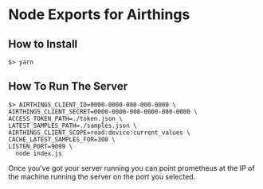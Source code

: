 # Node Exports for Airthings

## How to Install

```shell
$> yarn
```

## How To Run The Server

```shell
$> AIRTHINGS_CLIENT_ID=0000-0000-000-000-0000 \
AIRTHINGS_CLIENT_SECRET=0000-0000-000-0000-000-0000 \
ACCESS_TOKEN_PATH=./token.json \
LATEST_SAMPLES_PATH=./samples.json \
AIRTHINGS_CLIENT_SCOPE=read:device:current_values \
CACHE_LATEST_SAMPLES_FOR=300 \
LISTEN_PORT=9099 \
  node index.js
```

Once you've got your server running you can point prometheus at the IP of the machine running the server on the port you selected.
